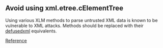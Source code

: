 ## Avoid using xml.etree.cElementTree

Using various XLM methods to parse untrusted XML data is known to be vulnerable to XML attacks. 
Methods should be replaced with their [defusedxml](https://pypi.python.org/pypi/defusedxml/#defusedxml-sax) equivalents.

[Reference](https://docs.openstack.org/bandit/latest/api/bandit.blacklists.html#b313-b320-xml)


